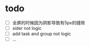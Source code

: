 # todo

- [ ] 全屏的时候因为阴影导致有5px的缝隙
- [ ] sider not logic
- [ ] add task and group not logic
- [ ] ...
